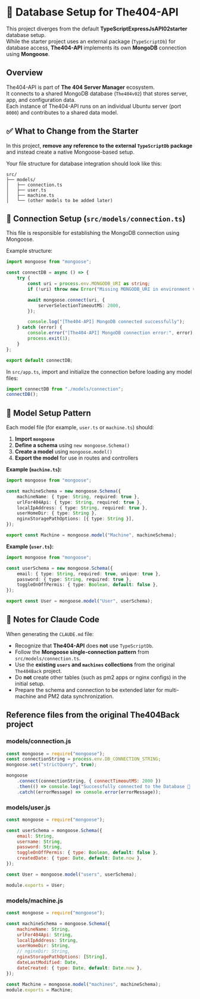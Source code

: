 # 🧩 Database Setup for The404-API

This project diverges from the default **TypeScriptExpressJsAPI02starter** database setup.  
While the starter project uses an external package (`TypeScriptDb`) for database access, **The404-API** implements its own **MongoDB** connection using **Mongoose**.

## Overview

The404-API is part of **The 404 Server Manager** ecosystem.  
It connects to a shared MongoDB database (`The404v02`) that stores server, app, and configuration data.  
Each instance of The404-API runs on an individual Ubuntu server (port `8000`) and contributes to a shared data model.

## ✅ What to Change from the Starter

In this project, **remove any reference to the external `TypeScriptDb` package** and instead create a native Mongoose-based setup.

Your file structure for database integration should look like this:

```
src/
├── models/
│   ├── connection.ts
│   ├── user.ts
│   ├── machine.ts
│   └── (other models to be added later)
```

## 🔌 Connection Setup (`src/models/connection.ts`)

This file is responsible for establishing the MongoDB connection using Mongoose.

Example structure:

```typescript
import mongoose from "mongoose";

const connectDB = async () => {
	try {
		const uri = process.env.MONGODB_URI as string;
		if (!uri) throw new Error("Missing MONGODB_URI in environment variables.");

		await mongoose.connect(uri, {
			serverSelectionTimeoutMS: 2000,
		});

		console.log("[The404-API] MongoDB connected successfully");
	} catch (error) {
		console.error("[The404-API] MongoDB connection error:", error);
		process.exit(1);
	}
};

export default connectDB;
```

In `src/app.ts`, import and initialize the connection before loading any model files:

```typescript
import connectDB from "./models/connection";
connectDB();
```

## 🧱 Model Setup Pattern

Each model file (for example, `user.ts` or `machine.ts`) should:

1. **Import `mongoose`**
2. **Define a schema** using `new mongoose.Schema()`
3. **Create a model** using `mongoose.model()`
4. **Export the model** for use in routes and controllers

**Example (`machine.ts`):**

```typescript
import mongoose from "mongoose";

const machineSchema = new mongoose.Schema({
	machineName: { type: String, required: true },
	urlFor404Api: { type: String, required: true },
	localIpAddress: { type: String, required: true },
	userHomeDir: { type: String },
	nginxStoragePathOptions: [{ type: String }],
});

export const Machine = mongoose.model("Machine", machineSchema);
```

**Example (`user.ts`):**

```typescript
import mongoose from "mongoose";

const userSchema = new mongoose.Schema({
	email: { type: String, required: true, unique: true },
	password: { type: String, required: true },
	toggleOnOffPermis: { type: Boolean, default: false },
});

export const User = mongoose.model("User", userSchema);
```

## 🧠 Notes for Claude Code

When generating the `CLAUDE.md` file:

- Recognize that **The404-API** does **not** use `TypeScriptDb`.
- Follow the **Mongoose single-connection pattern** from `src/models/connection.ts`.
- Use the **existing `users` and `machines` collections** from the original `The404Back` project.
- Do **not** create other tables (such as pm2 apps or nginx configs) in the initial setup.
- Prepare the schema and connection to be extended later for multi-machine and PM2 data synchronization.

## Reference files from the original The404Back project

### models/connection.js

```js
const mongoose = require("mongoose");
const connectionString = process.env.DB_CONNECTION_STRING;
mongoose.set("strictQuery", true);

mongoose
	.connect(connectionString, { connectTimeoutMS: 2000 })
	.then(() => console.log("Successfully connected to the Database 🥳 !"))
	.catch((errorMessage) => console.error(errorMessage));
```

### models/user.js

```js
const mongoose = require("mongoose");

const userSchema = mongoose.Schema({
	email: String,
	username: String,
	password: String,
	toggleOnOffPermis: { type: Boolean, default: false },
	createdDate: { type: Date, default: Date.now },
});

const User = mongoose.model("users", userSchema);

module.exports = User;
```

### models/machine.js

```js
const mongoose = require("mongoose");

const machineSchema = mongoose.Schema({
	machineName: String,
	urlFor404Api: String,
	localIpAddress: String,
	userHomeDir: String,
	// nginxDir: String,
	nginxStoragePathOptions: [String],
	dateLastModified: Date,
	dateCreated: { type: Date, default: Date.now },
});

const Machine = mongoose.model("machines", machineSchema);
module.exports = Machine;
```
